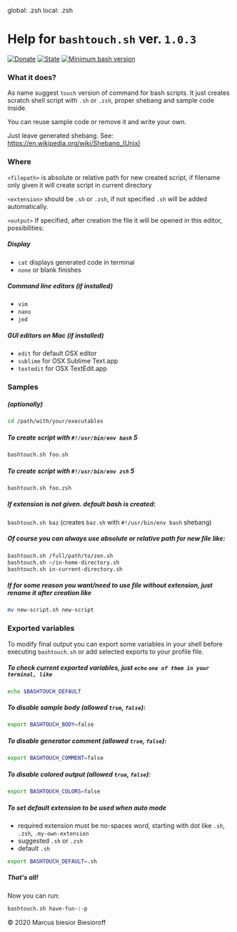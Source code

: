 global: .zsh
local: .zsh


# Help for `bashtouch.sh` ver. `1.0.3`  
[![Donate](https://img.shields.io/static/v1?label=Donate&message=paypal.me/biesior&color=brightgreen 'Donate the contributor via PayPal.me, amount is up to you')](https://www.paypal.me/biesior/4.99EUR)
[![State](https://img.shields.io/static/v1?label=stable&message=1.0.3&color=blue 'Latest known version')](https://github.com/biesior/bash-scripts/)
[![Minimum bash version](https://img.shields.io/static/v1?label=bash&message=3.2+or+higher&color=blue 'Minimum Bash version to run this script')](https://www.gnu.org/software/bash/)

### What it does?  

As name suggest `touch` version of command for bash scripts.
It just creates scratch shell script with `.sh` or `.zsh`, proper shebang and sample code inside.

You can reuse sample code or remove it and write your own.

Just leave generated shebang.
See: https://en.wikipedia.org/wiki/Shebang_(Unix)

### Where  

`<filepath>` is absolute or relative path for new created script, if filename only given it will create script in current directory

`<extension>` should be `.sh` or `.zsh`, if not specified `.sh` will be added automatically.

`<output>` If specified, after creation the file it will be opened in this editor, possibilities:

  ##### Display  

  - `cat` displays generated code in terminal
  - `none` or blank finishes

  ##### Command line editors (if installed)  

  - `vim`
  - `nano`
  - `jed`

  ##### GUI editors on Mac (if installed)  

  - `edit` for default OSX editor
  - `sublime` for OSX Sublime Text.app
  - `textedit` for OSX TextEdit.app

### Samples  

##### (optionally)  

```bash
cd /path/with/your/executables
```

##### To create script with `#!/usr/bin/env bash` 5  

```bash
bashtouch.sh foo.sh
```

##### To create script with `#!/usr/bin/env zsh` 5  
```bash
bashtouch.sh foo.zsh
```

##### If extension is not given. default bash is created:  

`bashtouch.sh baz`  (creates `baz.sh` with `#!/usr/bin/env bash` shebang)

##### Of course you can always use absolute or relative path for new file like:  

```bash
bashtouch.sh /full/path/to/zen.sh
bashtouch.sh ~/in-home-directory.sh
bashtouch.sh in-current-directory.sh
```

##### If for some reason you want/need to use file without extension, just rename it after creation like  

```bash
mv new-script.sh new-script
```

### Exported variables  

To modify final output you can export some variables in your shell before executing `bashtouch.sh`
or add selected exports to your profile file.

##### To check current exported variables, just `echo` `one of them in your terminal, like`   
```bash
echo $BASHTOUCH_DEFAULT
```

##### To disable sample body (allowed `true`, `false`):  
```bash
export BASHTOUCH_BODY=false
```

##### To disable generator comment (allowed `true`, `false`):  
```bash
export BASHTOUCH_COMMENT=false
```

##### To disable colored output (allowed `true`, `false`):  
```bash
export BASHTOUCH_COLORS=false
```

##### To set default extension to be used when auto mode  
* required extension must be no-spaces word, starting with dot like `.sh`, `.zsh`, `.my-own-extension`  
* suggested `.sh` or `.zsh`  
* default `.sh`  
```bash
export BASHTOUCH_DEFAULT=.sh
```


##### That's all!  
Now you can run:
```bash
bashtouch.sh have-fun-:-p
```

© 2020 Marcus biesior Biesioroff


